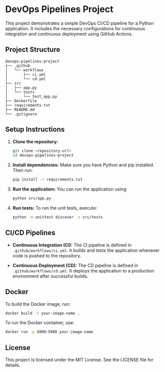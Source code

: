 # DevOps Pipelines Project

This project demonstrates a simple DevOps CI/CD pipeline for a Python application. It includes the necessary configurations for continuous integration and continuous deployment using GitHub Actions.

## Project Structure

```
devops-pipelines-project
├── .github
│   └── workflows
│       ├── ci.yml
│       └── cd.yml
├── src
│   ├── app.py
│   └── tests
│       └── test_app.py
├── Dockerfile
├── requirements.txt
├── README.md
└── .gitignore
```

## Setup Instructions

1. **Clone the repository:**
   ```bash
   git clone <repository-url>
   cd devops-pipelines-project
   ```

2. **Install dependencies:**
   Make sure you have Python and pip installed. Then run:
   ```bash
   pip install -r requirements.txt
   ```

3. **Run the application:**
   You can run the application using:
   ```bash
   python src/app.py
   ```

4. **Run tests:**
   To run the unit tests, execute:
   ```bash
   python -m unittest discover -s src/tests
   ```

## CI/CD Pipelines

- **Continuous Integration (CI):** The CI pipeline is defined in `.github/workflows/ci.yml`. It builds and tests the application whenever code is pushed to the repository.

- **Continuous Deployment (CD):** The CD pipeline is defined in `.github/workflows/cd.yml`. It deploys the application to a production environment after successful builds.

## Docker

To build the Docker image, run:
```bash
docker build -t your-image-name .
```

To run the Docker container, use:
```bash
docker run -p 5000:5000 your-image-name
```

## License

This project is licensed under the MIT License. See the LICENSE file for details.